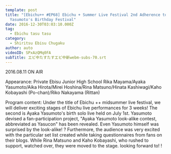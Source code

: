 ```yaml
---
template: post
title: "[Ebichu++ #EP68] Ebichu + Summer Live Festival 2nd Adherence to Ayaka
  Yasumoto's Birthday Festival"
date: 2016-12-30T03:03:10.000Z
tag:
  - Ebichu tasu tasu
category:
  - Shiritsu Ebisu Chugaku
author: auto
videoID: SPxAzQMq0FA
subTitle: エビ中たすたすエビ中新webm-subs-70.srt
---
```

2016.08.11 ON AIR

Appearance: Private Ebisu Junior High School
Rika Mayama/Ayaka Yasumoto/Aika Hirota/Mirei Hoshina/Rina Matsuno/Hinata Kashiwagi/Kaho Kobayashi (Po-chan)/Riko Nakayama (Rittan)

Program content: Under the title of Ebichu ++ midsummer live festival, we will deliver exciting stages of Ebichu live performances for 3 weeks! The second is Ayaka Yasumoto's birth solo live held on July 1st. Yasumoto devised a fan-participation project, "Ayaka Yasumoto look-alike contest, abbreviated as Yasucon" has been revealed. Even Yasumoto himself was surprised by the look-alike! ? Furthermore, the audience was very excited with the particular set list created while taking questionnaires from fans on their blogs. While Rina Matsuno and Kaho Kobayashi, who rushed to support, watched over, they were moved to the stage. looking forward to! !